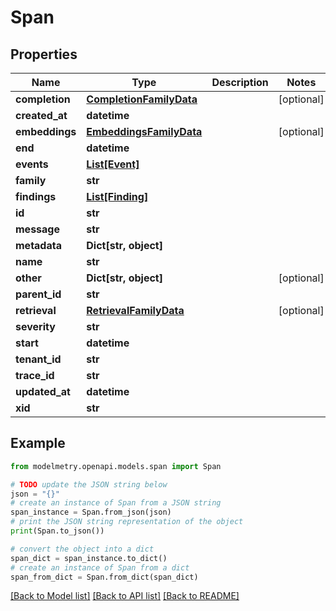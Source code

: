 # Span


## Properties

Name | Type | Description | Notes
------------ | ------------- | ------------- | -------------
**completion** | [**CompletionFamilyData**](CompletionFamilyData.md) |  | [optional] 
**created_at** | **datetime** |  | 
**embeddings** | [**EmbeddingsFamilyData**](EmbeddingsFamilyData.md) |  | [optional] 
**end** | **datetime** |  | 
**events** | [**List[Event]**](Event.md) |  | 
**family** | **str** |  | 
**findings** | [**List[Finding]**](Finding.md) |  | 
**id** | **str** |  | 
**message** | **str** |  | 
**metadata** | **Dict[str, object]** |  | 
**name** | **str** |  | 
**other** | **Dict[str, object]** |  | [optional] 
**parent_id** | **str** |  | 
**retrieval** | [**RetrievalFamilyData**](RetrievalFamilyData.md) |  | [optional] 
**severity** | **str** |  | 
**start** | **datetime** |  | 
**tenant_id** | **str** |  | 
**trace_id** | **str** |  | 
**updated_at** | **datetime** |  | 
**xid** | **str** |  | 

## Example

```python
from modelmetry.openapi.models.span import Span

# TODO update the JSON string below
json = "{}"
# create an instance of Span from a JSON string
span_instance = Span.from_json(json)
# print the JSON string representation of the object
print(Span.to_json())

# convert the object into a dict
span_dict = span_instance.to_dict()
# create an instance of Span from a dict
span_from_dict = Span.from_dict(span_dict)
```
[[Back to Model list]](../README.md#documentation-for-models) [[Back to API list]](../README.md#documentation-for-api-endpoints) [[Back to README]](../README.md)


